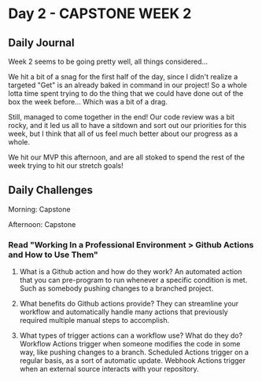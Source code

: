 # Day 2 - CAPSTONE WEEK 2

## Daily Journal

Week 2 seems to be going pretty well, all things considered...

We hit a bit of a snag for the first half of the day, since I didn't realize a targeted "Get" is an already baked in command in our project!
So a whole lotta time spent trying to do the thing that we could have done out of the box the week before... Which was a bit of a drag.

Still, managed to come together in the end! Our code review was a bit rocky, and it led us all to have a sitdown and sort out our priorities for this week, but I think that all of us feel much better about our progress as a whole.

We hit our MVP this afternoon, and are all stoked to spend the rest of the week trying to hit our stretch goals!

## Daily Challenges

Morning: Capstone

Afternoon: Capstone

### Read "Working In a Professional Environment > Github Actions and How to Use Them"

1. What is a Github action and how do they work?
   An automated action that you can pre-program to run whenever a specific condition is met. Such as somebody pushing changes to a branched project.

2. What benefits do Github actions provide?
   They can streamline your workflow and automatically handle many actions that previously required multiple manual steps to accomplish.

3. What types of trigger actions can a workflow use? What do they do?
   Workflow Actions trigger when someone modifies the code in some way, like pushing changes to a branch.
   Scheduled Actions trigger on a regular basis, as a sort of automatic update.
   Webhook Actions trigger when an external source interacts with your repository.

